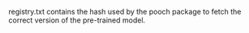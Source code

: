 registry.txt contains the hash used by the pooch package to fetch
the correct version of the pre-trained model.
